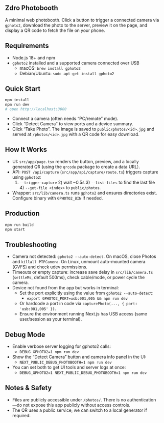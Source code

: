 ## Zdro Photobooth

A minimal web photobooth. Click a button to trigger a connected camera via `gphoto2`, download the photo to the server, preview it on the page, and display a QR code to fetch the file on your phone.

## Requirements
- Node.js 18+ and npm
- `gphoto2` installed and a supported camera connected over USB
  - macOS: `brew install gphoto2`
  - Debian/Ubuntu: `sudo apt-get install gphoto2`

## Quick Start
```bash
npm install
npm run dev
# open http://localhost:3000
```
- Connect a camera (often needs “PC/remote” mode).
- Click “Detect Camera” to view ports and a device summary.
- Click “Take Photo”. The image is saved to `public/photos/<id>.jpg` and served at `/photos/<id>.jpg` with a QR code for easy download.

## How It Works
- UI: `src/app/page.tsx` renders the button, preview, and a locally generated QR (using the `qrcode` package to create a data URL).
- API: `POST /api/capture` (`src/app/api/capture/route.ts`) triggers capture using `gphoto2`:
  1) `--trigger-capture` 2) wait ~0.5s 3) `--list-files` to find the last file 4) `--get-file <index>` to `public/photos`.
- Wrapper: `src/lib/camera.ts` runs `gphoto2` and ensures directories exist. Configure binary with `GPHOTO2_BIN` if needed.

## Production
```bash
npm run build
npm start
```

## Troubleshooting
- Camera not detected: `gphoto2 --auto-detect`. On macOS, close Photos and `killall PTPCamera`. On Linux, unmount auto-mounted camera (GVFS) and check udev permissions.
- Timeouts or empty capture: increase save delay in `src/lib/camera.ts` (`settleMs`, default 500ms), check cable/mode, or power cycle the camera.
- Device not found from the app but works in terminal:
  - Set the port explicitly using the value from `gphoto2 --auto-detect`:
    - `export GPHOTO2_PORT=usb:001,005 && npm run dev`
  - Or hardcode a port in code via `capturePhoto(..., { port: 'usb:001,005' })`.
  - Ensure the environment running Next.js has USB access (same user/session as your terminal).

## Debug Mode
- Enable verbose server logging for gphoto2 calls:
  - `DEBUG_GPHOTO2=1 npm run dev`
- Show the “Detect Camera” button and camera info panel in the UI:
  - `NEXT_PUBLIC_DEBUG_PHOTOBOOTH=1 npm run dev`
- You can set both to get UI tools and server logs at once:
  - `DEBUG_GPHOTO2=1 NEXT_PUBLIC_DEBUG_PHOTOBOOTH=1 npm run dev`

## Notes & Safety
- Files are publicly accessible under `/photos/`. There is no authentication—do not expose this app publicly without access controls.
- The QR uses a public service; we can switch to a local generator if required.
